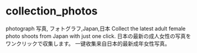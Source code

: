 # collection_photos
photograph 写真, フォトグラフ,Japan,日本
Collect the latest adult female photo shoots from Japan with just one click.
日本の最新の成人女性の写真をワンクリックで収集します。
一键收集来自日本的最新成年女性写真。
